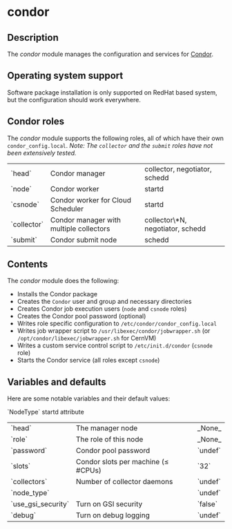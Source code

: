 # condor
## Description

The *condor* module manages the configuration and services for [Condor](http://research.cs.wisc.edu/htcondor/).

## Operating system support

Software package installation is only supported on RedHat based system, but the configuration should work everywhere.

## Condor roles

The *condor* module supports the following roles, all of which have their own `condor_config.local`. _Note: The `collector` and the `submit` roles have not been extensively tested._

<table>
  <tr><td>`head`</td><td>Condor manager</td><td>collector, negotiator, schedd</td></tr>
  <tr><td>`node`</td><td>Condor worker</td><td>startd</td></tr>
  <tr><td>`csnode`</td><td>Condor worker for Cloud Scheduler</td><td>startd</td></tr>
  <tr><td>`collector`</td><td>Condor manager with multiple collectors</td><td>collector\*N, negotiator, schedd</td></tr>
  <tr><td>`submit`</td><td>Condor submit node</td><td>schedd</td></tr>
</table>

## Contents

The *condor* module does the following:

* Installs the Condor package
* Creates the `Condor` user and group and necessary directories
* Creates Condor job execution users (`node` and `csnode` roles)
* Creates the Condor pool password (optional)
* Writes role specific configuration to `/etc/condor/condor_config.local`
* Writes job wrapper script to `/usr/libexec/condor/jobwrapper.sh` (or `/opt/condor/libexec/jobwrapper.sh` for CernVM)
* Writes a custom service control script to `/etc/init.d/condor` (`csnode` role)
* Starts the Condor service (all roles except `csnode`)

## Variables and defaults

Here are some notable variables and their default values:

<table>
  <tr><td>`head`</td><td>The manager node</td><td>_None_</td></tr>
  <tr><td>`role`</td><td>The role of this node</td><td>_None_</td></tr>
  <tr><td>`password`</td><td>Condor pool password</td><td>`undef`</td></tr>
  <tr><td>`slots`</td><td>Condor slots per machine (&le; #CPUs)</td><td>`32`</td></tr>
  <tr><td>`collectors`</td><td>Number of collector daemons</td><td>`undef`</td></tr>
  <tr><td>`node_type`</td>`NodeType` startd attribute<td></td><td>`undef`</td></tr>
  <tr><td>`use_gsi_security`</td><td>Turn on GSI security</td><td>`false`</td></tr>
  <tr><td>`debug`</td><td>Turn on debug logging</td><td>`undef`</td></tr>
</table>
